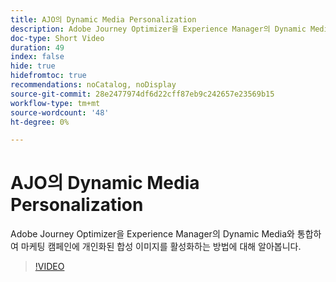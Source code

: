 ```yaml
---
title: AJO의 Dynamic Media Personalization
description: Adobe Journey Optimizer을 Experience Manager의 Dynamic Media와 통합하여 마케팅 캠페인에 개인화된 합성 이미지를 활성화하는 방법에 대해 알아봅니다.
doc-type: Short Video
duration: 49
index: false
hide: true
hidefromtoc: true
recommendations: noCatalog, noDisplay
source-git-commit: 28e2477974df6d22cff87eb9c242657e23569b15
workflow-type: tm+mt
source-wordcount: '48'
ht-degree: 0%

---
```



# AJO의 Dynamic Media Personalization

Adobe Journey Optimizer을 Experience Manager의 Dynamic Media와 통합하여 마케팅 캠페인에 개인화된 합성 이미지를 활성화하는 방법에 대해 알아봅니다.

<!-- 62_S520_3442520_48_dynamic-media-personalization-in-ajo -->
>[!VIDEO](https://video.tv.adobe.com/v/3458201/?learn=on&enablevpops=true)
